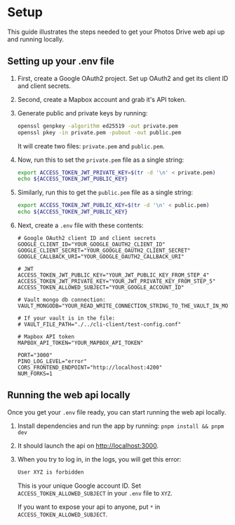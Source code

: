 # Setup

This guide illustrates the steps needed to get your Photos Drive web api up and running locally.

## Setting up your .env file

1. First, create a Google OAuth2 project. Set up OAuth2 and get its client ID and client secrets.

2. Second, create a Mapbox account and grab it's API token.

3. Generate public and private keys by running:

   ```bash
   openssl genpkey -algorithm ed25519 -out private.pem
   openssl pkey -in private.pem -pubout -out public.pem
   ```

   It will create two files: `private.pem` and `public.pem`.

4. Now, run this to set the `private.pem` file as a single string:

   ```bash
   export ACCESS_TOKEN_JWT_PRIVATE_KEY=$(tr -d '\n' < private.pem)
   echo ${ACCESS_TOKEN_JWT_PUBLIC_KEY}
   ```

5. Similarly, run this to get the `public.pem` file as a single string:

   ```bash
   export ACCESS_TOKEN_JWT_PUBLIC_KEY=$(tr -d '\n' < public.pem)
   echo ${ACCESS_TOKEN_JWT_PUBLIC_KEY}
   ```

6. Next, create a `.env` file with these contents:

   ```env
   # Google OAuth2 client ID and client secrets
   GOOGLE_CLIENT_ID="YOUR_GOOGLE_OAUTH2_CLIENT_ID"
   GOOGLE_CLIENT_SECRET="YOUR_GOOGLE_OAUTH2_CLIENT_SECRET"
   GOOGLE_CALLBACK_URI="YOUR_GOOGLE_OAUTH2_CALLBACK_URI"

   # JWT
   ACCESS_TOKEN_JWT_PUBLIC_KEY="YOUR_JWT_PUBLIC_KEY_FROM_STEP_4"
   ACCESS_TOKEN_JWT_PRIVATE_KEY="YOUR_JWT_PRIVATE_KEY_FROM_STEP_5"
   ACCESS_TOKEN_ALLOWED_SUBJECT="YOUR_GOOGLE_ACCOUNT_ID"

   # Vault mongo db connection:
   VAULT_MONGODB="YOUR_READ_WRITE_CONNECTION_STRING_TO_THE_VAULT_IN_MONGODB"

   # If your vault is in the file:
   # VAULT_FILE_PATH="./../cli-client/test-config.conf"

   # Mapbox API token
   MAPBOX_API_TOKEN="YOUR_MAPBOX_API_TOKEN"

   PORT="3000"
   PINO_LOG_LEVEL="error"
   CORS_FRONTEND_ENDPOINT="http://localhost:4200"
   NUM_FORKS=1
   ```

## Running the web api locally

Once you get your `.env` file ready, you can start running the web api locally.

1. Install dependencies and run the app by running: `pnpm install && pnpm dev`

2. It should launch the api on <http://localhost:3000>.

3. When you try to log in, in the logs, you will get this error:

   ```bash
   User XYZ is forbidden
   ```

   This is your unique Google account ID. Set `ACCESS_TOKEN_ALLOWED_SUBJECT` in your `.env` file to `XYZ`.

   If you want to expose your api to anyone, put `*` in `ACCESS_TOKEN_ALLOWED_SUBJECT`.
